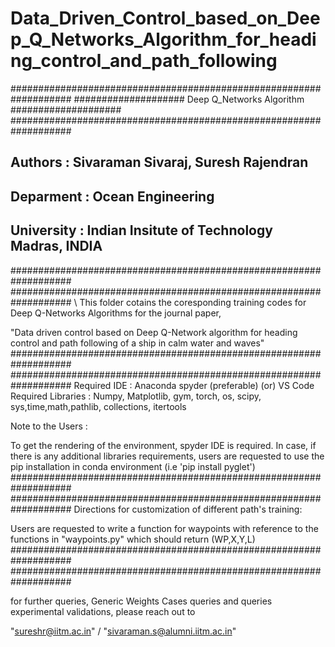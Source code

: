 # Data_Driven_Control_based_on_Deep_Q_Networks_Algorithm_for_heading_control_and_path_following

###################################################################
#################### Deep Q_Networks Algorithm ####################
###################################################################
## Authors      : Sivaraman Sivaraj, Suresh Rajendran
## Deparment    : Ocean Engineering
## University   : Indian Insitute of Technology Madras, INDIA
###################################################################
################################################################### \\
This folder cotains the coresponding training codes for Deep Q-Networks Algorithms for the journal paper,

"Data driven control based on Deep Q-Network algorithm for heading control
and path following of a ship in calm water and waves" 
###################################################################
###################################################################
Required IDE       : Anaconda spyder (preferable) (or) VS Code 
Required Libraries : Numpy, Matplotlib, gym, torch, os, scipy, sys,time,math,pathlib, collections, itertools

Note to the Users  :

To get the rendering of the environment, spyder IDE is required. In case, if there is any additional libraries requirements,
users are requested to use the pip installation in conda environment (i.e 'pip install pyglet')
###################################################################
###################################################################
Directions for customization of different path's training:

Users are requested to write a function for waypoints with reference to the functions in "waypoints.py" which should return (WP,X,Y,L)
###################################################################
################################################################### 

for further queries, Generic Weights Cases queries and queries experimental validations, please reach out to

"sureshr@iitm.ac.in" / "sivaraman.s@alumni.iitm.ac.in"

